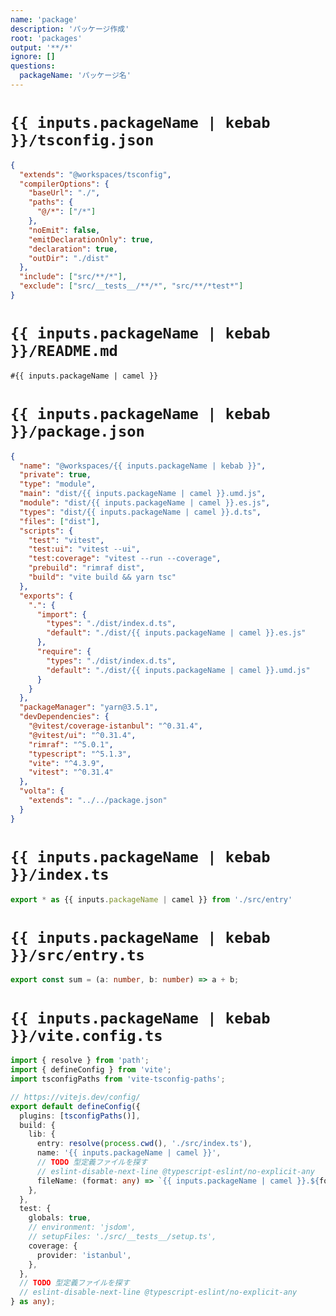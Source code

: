 ```yaml
---
name: 'package'
description: 'パッケージ作成'
root: 'packages'
output: '**/*'
ignore: []
questions:
  packageName: 'パッケージ名'
---
```


<!-- tsconfig -->

# `{{ inputs.packageName | kebab }}/tsconfig.json`

```json
{
  "extends": "@workspaces/tsconfig",
  "compilerOptions": {
    "baseUrl": "./",
    "paths": {
      "@/*": ["/*"]
    },
    "noEmit": false,
    "emitDeclarationOnly": true,
    "declaration": true,
    "outDir": "./dist"
  },
  "include": ["src/**/*"],
  "exclude": ["src/__tests__/**/*", "src/**/*test*"]
}
```

<!-- README -->

# `{{ inputs.packageName | kebab }}/README.md`

```md
#{{ inputs.packageName | camel }}
```

<!-- package.json -->

# `{{ inputs.packageName | kebab }}/package.json`

```json
{
  "name": "@workspaces/{{ inputs.packageName | kebab }}",
  "private": true,
  "type": "module",
  "main": "dist/{{ inputs.packageName | camel }}.umd.js",
  "module": "dist/{{ inputs.packageName | camel }}.es.js",
  "types": "dist/{{ inputs.packageName | camel }}.d.ts",
  "files": ["dist"],
  "scripts": {
    "test": "vitest",
    "test:ui": "vitest --ui",
    "test:coverage": "vitest --run --coverage",
    "prebuild": "rimraf dist",
    "build": "vite build && yarn tsc"
  },
  "exports": {
    ".": {
      "import": {
        "types": "./dist/index.d.ts",
        "default": "./dist/{{ inputs.packageName | camel }}.es.js"
      },
      "require": {
        "types": "./dist/index.d.ts",
        "default": "./dist/{{ inputs.packageName | camel }}.umd.js"
      }
    }
  },
  "packageManager": "yarn@3.5.1",
  "devDependencies": {
    "@vitest/coverage-istanbul": "^0.31.4",
    "@vitest/ui": "^0.31.4",
    "rimraf": "^5.0.1",
    "typescript": "^5.1.3",
    "vite": "^4.3.9",
    "vitest": "^0.31.4"
  },
  "volta": {
    "extends": "../../package.json"
  }
}
```

<!-- entry -->

# `{{ inputs.packageName | kebab }}/index.ts`

```ts
export * as {{ inputs.packageName | camel }} from './src/entry'
```

# `{{ inputs.packageName | kebab }}/src/entry.ts`

```ts
export const sum = (a: number, b: number) => a + b;
```

# `{{ inputs.packageName | kebab }}/vite.config.ts`

```ts
import { resolve } from 'path';
import { defineConfig } from 'vite';
import tsconfigPaths from 'vite-tsconfig-paths';

// https://vitejs.dev/config/
export default defineConfig({
  plugins: [tsconfigPaths()],
  build: {
    lib: {
      entry: resolve(process.cwd(), './src/index.ts'),
      name: '{{ inputs.packageName | camel }}',
      // TODO 型定義ファイルを探す
      // eslint-disable-next-line @typescript-eslint/no-explicit-any
      fileName: (format: any) => `{{ inputs.packageName | camel }}.${format}.js`,
    },
  },
  test: {
    globals: true,
    // environment: 'jsdom',
    // setupFiles: './src/__tests__/setup.ts',
    coverage: {
      provider: 'istanbul',
    },
  },
  // TODO 型定義ファイルを探す
  // eslint-disable-next-line @typescript-eslint/no-explicit-any
} as any);
```
